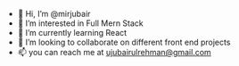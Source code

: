- 👋 Hi, I’m @mirjubair
- 👀 I’m interested in Full Mern Stack
- 🌱 I’m currently learning React
- 💞️ I’m looking to collaborate on different front end projects
- 📫 you can reach me at  ujubairulrehman@gmail.com

<!---
mirjubair/mirjubair is a ✨ special ✨ repository because its `README.md` (this file) appears on your GitHub profile.
You can click the Preview link to take a look at your changes.
--->
